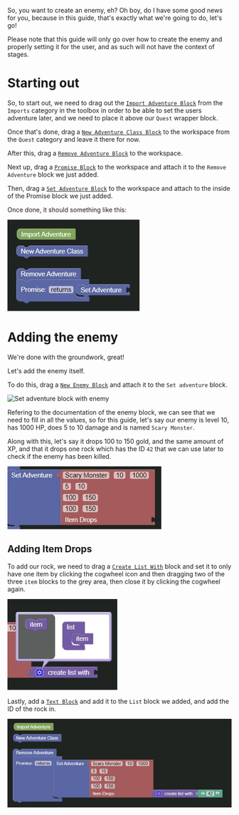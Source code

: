 So, you want to create an enemy, eh?
Oh boy, do I have some good news for you, because in this guide, that's exactly what we're going to do, let's go!

Please note that this guide will only go over how to create the enemy and properly setting it for the user, and as such will not have the context of stages.

# Starting out

So, to start out, we need to drag out the [`Import Adventure Block`](../../blocks/imports/import_adventure.md) from the `Imports` category in the toolbox in order to be able to set the users adventure later, and we need to place it above our `Quest` wrapper block.

Once that's done, drag a [`New Adventure Class Block`](../../blocks/quest/new_adventure.md) to the workspace from the `Quest` category and leave it there for now.

After this, drag a [`Remove Adventure Block`](../../blocks/quest/remove_adventure.md) to the workspace.

Next up, drag a [`Promise Block`](../../blocks/quest/promise.md) to the workspace and attach it to the `Remove Adventure` block we just added.

Then, drag a [`Set Adventure Block`](../../blocks/quest/set_adventure.md) to the workspace and attach to the inside of the Promise block we just added.

Once done, it should something like this:

![Stage 1 done](./images/stage-1-done.jpg)

# Adding the enemy

We're done with the groundwork, great!

Let's add the enemy itself.

To do this, drag a [`New Enemy Block`](../../blocks/enemies/new_enemy.md) and attach it to the `Set adventure` block.

![Set adventure block with enemy](./images/set-adventure-with-enemy)

Refering to the documentation of the enemy block, we can see that we need to fill in all the values, so for this guide, let's say our enemy is level 10, has 1000 HP, does 5 to 10 damage and is named `Scary Monster`.

Along with this, let's say it drops 100 to 150 gold, and the same amount of XP, and that it drops one rock which has the ID `42` that we can use later to check if the enemy has been killed.

![Enemy block filled in](./images/enemy-block-filled.jpg)

## Adding Item Drops

To add our rock, we need to drag a [`Create List With`](../../blocks/list/create_list.md) block and set it to only have one item by clicking the cogwheel icon and then dragging two of the three `item` blocks to the grey area, then close it by clicking the cogwheel again.

![List with one item](./images/one-item-list.jpg)

Lastly, add a [`Text Block`](../../blocks/text/text.md) and add it to the `List` block we added, and add the ID of the rock in.

![Enemy adding done](./images/enemy-done.jpg)